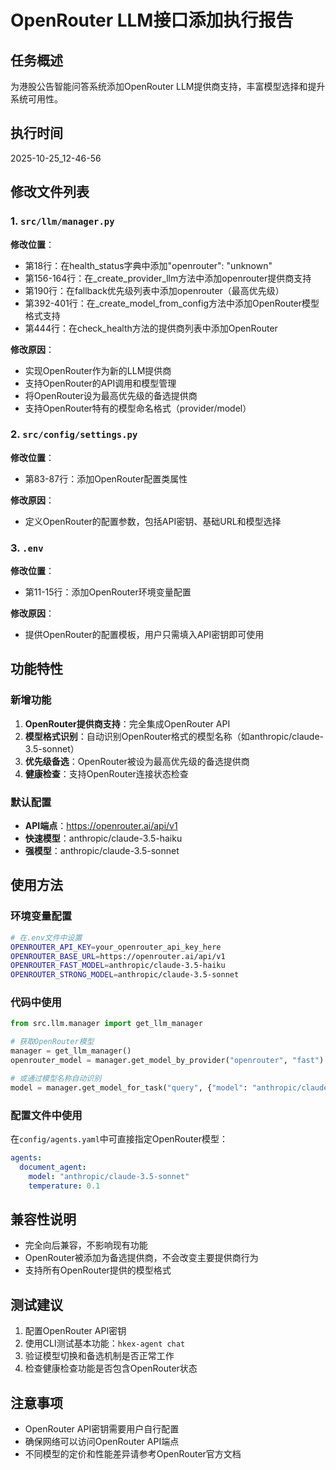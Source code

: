 # OpenRouter LLM接口添加执行报告

## 任务概述

为港股公告智能问答系统添加OpenRouter LLM提供商支持，丰富模型选择和提升系统可用性。

## 执行时间

2025-10-25_12-46-56

## 修改文件列表

### 1. `src/llm/manager.py`

**修改位置**：

- 第18行：在health_status字典中添加"openrouter": "unknown"
- 第156-164行：在_create_provider_llm方法中添加openrouter提供商支持
- 第190行：在fallback优先级列表中添加openrouter（最高优先级）
- 第392-401行：在_create_model_from_config方法中添加OpenRouter模型格式支持
- 第444行：在check_health方法的提供商列表中添加OpenRouter

**修改原因**：

- 实现OpenRouter作为新的LLM提供商
- 支持OpenRouter的API调用和模型管理
- 将OpenRouter设为最高优先级的备选提供商
- 支持OpenRouter特有的模型命名格式（provider/model）

### 2. `src/config/settings.py`

**修改位置**：

- 第83-87行：添加OpenRouter配置类属性

**修改原因**：

- 定义OpenRouter的配置参数，包括API密钥、基础URL和模型选择

### 3. `.env`

**修改位置**：

- 第11-15行：添加OpenRouter环境变量配置

**修改原因**：

- 提供OpenRouter的配置模板，用户只需填入API密钥即可使用

## 功能特性

### 新增功能

1. **OpenRouter提供商支持**：完全集成OpenRouter API
2. **模型格式识别**：自动识别OpenRouter格式的模型名称（如anthropic/claude-3.5-sonnet）
3. **优先级备选**：OpenRouter被设为最高优先级的备选提供商
4. **健康检查**：支持OpenRouter连接状态检查

### 默认配置

- **API端点**：https://openrouter.ai/api/v1
- **快速模型**：anthropic/claude-3.5-haiku
- **强模型**：anthropic/claude-3.5-sonnet

## 使用方法

### 环境变量配置

```bash
# 在.env文件中设置
OPENROUTER_API_KEY=your_openrouter_api_key_here
OPENROUTER_BASE_URL=https://openrouter.ai/api/v1
OPENROUTER_FAST_MODEL=anthropic/claude-3.5-haiku
OPENROUTER_STRONG_MODEL=anthropic/claude-3.5-sonnet
```

### 代码中使用

```python
from src.llm.manager import get_llm_manager

# 获取OpenRouter模型
manager = get_llm_manager()
openrouter_model = manager.get_model_by_provider("openrouter", "fast")

# 或通过模型名称自动识别
model = manager.get_model_for_task("query", {"model": "anthropic/claude-3.5-sonnet"})
```

### 配置文件中使用

在`config/agents.yaml`中可直接指定OpenRouter模型：

```yaml
agents:
  document_agent:
    model: "anthropic/claude-3.5-sonnet"
    temperature: 0.1
```

## 兼容性说明

- 完全向后兼容，不影响现有功能
- OpenRouter被添加为备选提供商，不会改变主要提供商行为
- 支持所有OpenRouter提供的模型格式

## 测试建议

1. 配置OpenRouter API密钥
2. 使用CLI测试基本功能：`hkex-agent chat`
3. 验证模型切换和备选机制是否正常工作
4. 检查健康检查功能是否包含OpenRouter状态

## 注意事项

- OpenRouter API密钥需要用户自行配置
- 确保网络可以访问OpenRouter API端点
- 不同模型的定价和性能差异请参考OpenRouter官方文档